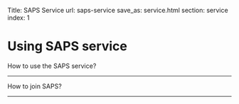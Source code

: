 Title: SAPS Service
url: saps-service
save_as: service.html
section: service
index: 1

Using SAPS service
==========

How to use the SAPS service?

------

How to join SAPS?

------
